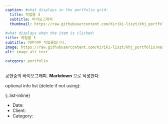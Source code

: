 ```yaml
---
caption: #what displays in the portfolio grid:
  title: 작업물 3
  subtitle: 바이오그래피
  thumbnail: https://raw.githubusercontent.com/Kiriki-liszt/khj_portfolio/master/assets/img/portfolio/04-thumbnail.jpg
  
#what displays when the item is clicked:
title: 작업물 3
subtitle: 어떤어떤 작업물입니다. 
image: https://raw.githubusercontent.com/Kiriki-liszt/khj_portfolio/master/assets/img/portfolio/04-thumbnail.jpg #main image, can be a link or a file in assets/img/portfolio
alt: image alt text

category: portfolio
---
```



공현중의 바이오그래피. **Markdown** 으로 작성한다.  

optional info list (delete if not using):

{:.list-inline}  

- Date:  
- Client:  
- Category:  
